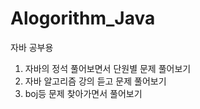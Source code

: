 # Alogorithm_Java
자바 공부용 
1. 자바의 정석 풀어보면서 단원별 문제 풀어보기
2. 자바 알고리즘 강의 듣고 문제 풀어보기
3. boj등 문제 찾아가면서 풀어보기